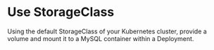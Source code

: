 # Use StorageClass

Using the default StorageClass of your Kubernetes cluster, provide a volume and mount it to a MySQL container within a Deployment.